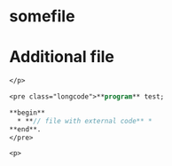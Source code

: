 # somefile 


# Additional file
 



```pascal
</p>

<pre class="longcode">**program** test;

**begin**
  * **// file with external code** *
**end**.
</pre>

<p>
```

